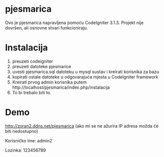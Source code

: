 # pjesmarica

Ovo je pjesmarica napravljena pomoću CodeIgniter 3.1.3.
Projekt nije dovršen, ali osnovne stvari funkcioniraju.

# Instalacija
1. preuzeti codeigniter
2. preuzeti datoteke pjesmarice
3. uvesti pjesmarica.sql datoteku u mysql sustav i kreirati korisnika za bazu
4. kopirati ostale datoteke u odgovarajuća mjesta u CodeIgniter framework
5. Kreirati prvog admin korisnika putem http://localhost/pjesmarica/index.php/instalacija
6. To bi trebalo biti to.

# Demo

http://zoran2.ddns.net/pjesmarica
(ako mi se ne ažurira IP adresa možda će biti nedostupno)

Korisničko ime: admin2

Lozinka: 123456789

